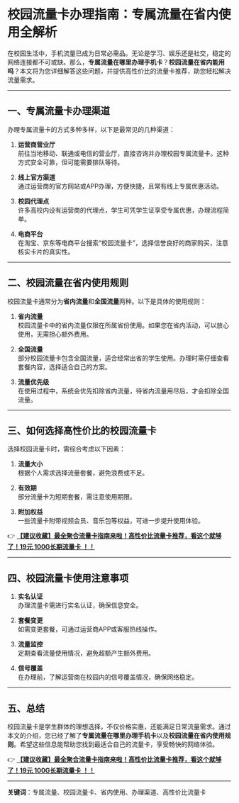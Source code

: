 # 校园流量卡办理指南：专属流量在省内使用全解析

在校园生活中，手机流量已成为日常必需品。无论是学习、娱乐还是社交，稳定的网络连接都不可或缺。那么，**专属流量在哪里办理手机卡**？**校园流量在省内能用吗**？本文将为您详细解答这些问题，并提供高性价比的流量卡推荐，助您轻松解决流量需求。

---

## 一、专属流量卡办理渠道

办理专属流量卡的方式多种多样，以下是最常见的几种渠道：

1. **运营商营业厅**  
   前往当地移动、联通或电信的营业厅，直接咨询并办理校园专属流量卡。这种方式安全可靠，但可能需要排队等待。

2. **线上官方渠道**  
   通过运营商的官方网站或APP办理，方便快捷，且常有线上专属优惠活动。

3. **校园代理点**  
   许多高校内设有运营商的代理点，学生可凭学生证享受专属优惠，办理流程简单。

4. **电商平台**  
   在淘宝、京东等电商平台搜索“校园流量卡”，选择信誉良好的商家购买，注意核实卡片的真实性。

---

## 二、校园流量在省内使用规则

校园流量卡通常分为**省内流量**和**全国流量**两种。以下是具体的使用规则：

1. **省内流量**  
   校园流量卡中的省内流量仅限在所属省份使用。如果您在省内活动，可以放心使用，无需担心额外费用。

2. **全国流量**  
   部分校园流量卡包含全国流量，适合经常出省的学生使用。办理时需仔细查看套餐内容，选择适合自己的方案。

3. **流量优先级**  
   在使用过程中，系统会优先扣除省内流量，待省内流量用尽后，才会扣除全国流量。

---

## 三、如何选择高性价比的校园流量卡

选择校园流量卡时，需综合考虑以下因素：

1. **流量大小**  
   根据个人需求选择流量套餐，避免浪费或不足。

2. **有效期**  
   部分流量卡为短期套餐，需注意使用期限。

3. **附加权益**  
   一些流量卡附带视频会员、音乐包等权益，可进一步提升使用体验。

👉 **[【建议收藏】最全聚合流量卡指南来啦！高性价比流量卡推荐，看这个就够了！19元 100G长期流量卡 ！！](https://bit.ly/Liuliangka)**

---

## 四、校园流量卡使用注意事项

1. **实名认证**  
   办理流量卡需进行实名认证，确保信息安全。

2. **套餐变更**  
   如需变更套餐，可通过运营商APP或客服热线操作。

3. **流量监控**  
   定期查看流量使用情况，避免超额产生额外费用。

4. **信号覆盖**  
   在办理前，了解运营商在校园内的信号覆盖情况，确保网络稳定。

---

## 五、总结

校园流量卡是学生群体的理想选择，不仅价格实惠，还能满足日常流量需求。通过本文的介绍，您已经了解了**专属流量在哪里办理手机卡**以及**校园流量在省内使用规则**。希望这些信息能帮助您找到最适合自己的流量卡，享受畅快的网络体验。

👉 **[【建议收藏】最全聚合流量卡指南来啦！高性价比流量卡推荐，看这个就够了！19元 100G长期流量卡 ！！](https://bit.ly/Liuliangka)**

---

**关键词**：专属流量、校园流量卡、省内使用、办理渠道、高性价比流量卡